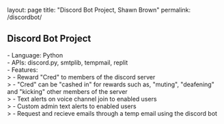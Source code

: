 layout: page
title: "Discord Bot Project, Shawn Brown"
permalink: /discordbot/

<section id="About">
  <h1>Discord Bot Project </h1>
  - Language: Python
  <br>
  - APIs: discord.py, smtplib, tempmail, replit
  <br>
  - Features:
  <br>
    > - Reward "Cred" to members of the discord server
    <br>
    > - "Cred" can be "cashed in" for rewards such as, "muting", "deafening" and "kicking" other members of the server
    <br>
    > - Text alerts on voice channel join to enabled users
    <br>
    > - Custom admin text alerts to enabled users
    <br>
    > - Request and recieve emails through a temp email using the discord bot
    <br>
  </section>


